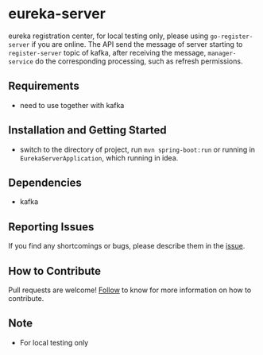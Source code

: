 # eureka-server

 eureka registration center, for local testing only, please using `go-register-server` if you are online. The API send the message of server starting to `register-server` topic of kafka, after receiving the message, `manager-service` do the corresponding processing, such as refresh permissions. 

## Requirements
- need to use together with kafka

## Installation and Getting Started
- switch to the directory of project, run `mvn spring-boot:run` or running in `EurekaServerApplication`, which running in idea.

## Dependencies
- kafka 

## Reporting Issues

If you find any shortcomings or bugs, please describe them in the [issue](https://github.com/choerodon/choerodon/issues/new?template=issue_template.md).
    
## How to Contribute
Pull requests are welcome! [Follow](https://github.com/choerodon/choerodon/blob/master/CONTRIBUTING.md) to know for more information on how to contribute.

## Note
- For local testing only